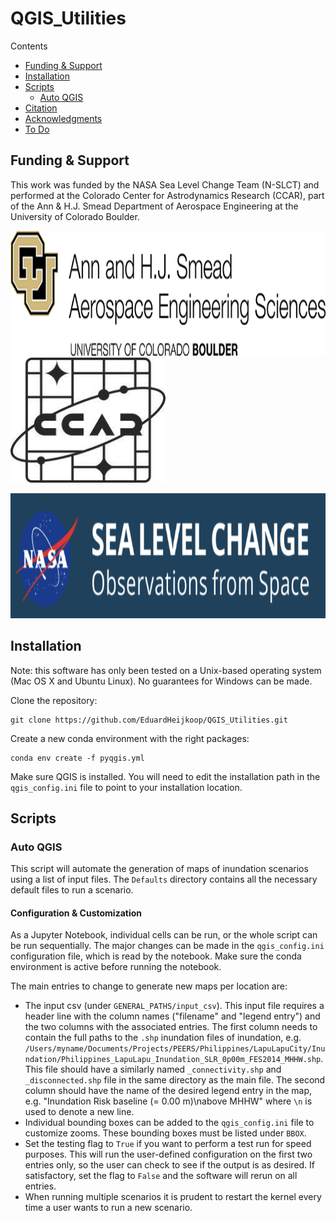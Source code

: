 # QGIS_Utilities

Contents
- [Funding & Support](#funding---support)
- [Installation](#installation)
- [Scripts](#scripts)
  * [Auto QGIS](#auto-qgis)
- [Citation](#citation)
- [Acknowledgments](#acknowledgments)
- [To Do](#to-do)

## Funding & Support

This work was funded by the NASA Sea Level Change Team (N-SLCT) and performed at the Colorado Center for Astrodynamics Research (CCAR), part of the Ann & H.J. Smead Department of Aerospace Engineering at the University of Colorado Boulder.

<p float "middle">
    <a href="https://www.colorado.edu/aerospace">
        <img src="https://raw.githubusercontent.com/EduardHeijkoop/EduardHeijkoop.github.io/refs/heads/main/Assets/Images/CU_Smead_Logo.png" height=200 alt="CU Aerospace Engineering"/>
    </a>
    <a href="https://www.colorado.edu/ccar">
        <img src="https://raw.githubusercontent.com/EduardHeijkoop/EduardHeijkoop.github.io/refs/heads/main/Assets/Images/CCAR_Logo.jpg" height=200 alt="Colorado Center for Astrodynamics Research"/>
    </a>
</p>


<p float "middle">
    <a href="https://sealevel.nasa.gov">
        <img src="https://raw.githubusercontent.com/EduardHeijkoop/EduardHeijkoop.github.io/refs/heads/main/Assets/Images/NSLCT_Logo.png" height=200 alt="NASA Sea Level Change Team" />
    </a>
</p>



## Installation

Note: this software has only been tested on a Unix-based operating system (Mac OS X and Ubuntu Linux). No guarantees for Windows can be made.

Clone the repository:

    git clone https://github.com/EduardHeijkoop/QGIS_Utilities.git

Create a new conda environment with the right packages:

    conda env create -f pyqgis.yml

Make sure QGIS is installed. You will need to edit the installation path in the `qgis_config.ini` file to point to your installation location. 

## Scripts

### Auto QGIS

This script will automate the generation of maps of inundation scenarios using a list of input files. The `Defaults` directory contains all the necessary default files to run a scenario. 

#### Configuration & Customization

As a Jupyter Notebook, individual cells can be run, or the whole script can be run sequentially. The major changes can be made in the `qgis_config.ini` configuration file, which is read by the notebook. Make sure the conda environment is active before running the notebook.

The main entries to change to generate new maps per location are:
- The input csv (under `GENERAL_PATHS/input_csv`). This input file requires a header line with the column names ("filename" and "legend entry") and the two columns with the associated entries. The first column needs to contain the full paths to the `.shp` inundation files of inundation, e.g. 
`/Users/myname/Documents/Projects/PEERS/Philippines/LapuLapuCity/Inundation/Philippines_LapuLapu_Inundation_SLR_0p00m_FES2014_MHHW.shp`. This file should have a similarly named `_connectivity.shp` and `_disconnected.shp` file in the same directory as the main file. The second column should have the name of the desired legend entry in the map, e.g. "Inundation Risk baseline (= 0.00 m)\nabove MHHW" where `\n` is used to denote a new line. 
- Individual bounding boxes can be added to the `qgis_config.ini` file to customize zooms. These bounding boxes must be listed under `BBOX`. 
- Set the testing flag to `True` if you want to perform a test run for speed purposes. This will run the user-defined configuration on the first two entries only, so the user can check to see if the output is as desired. If satisfactory, set the flag to `False` and the software will rerun on all entries.
- When running multiple scenarios it is prudent to restart the kernel every time a user wants to run a new scenario. 